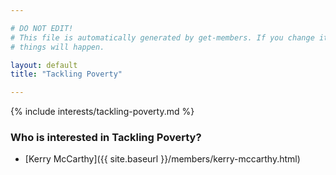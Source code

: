 ```yaml
---

# DO NOT EDIT!
# This file is automatically generated by get-members. If you change it, bad
# things will happen.

layout: default
title: "Tackling Poverty"

---
```


{% include interests/tackling-poverty.md %}

### Who is interested in Tackling Poverty?


* [Kerry McCarthy]({{ site.baseurl }}/members/kerry-mccarthy.html)
